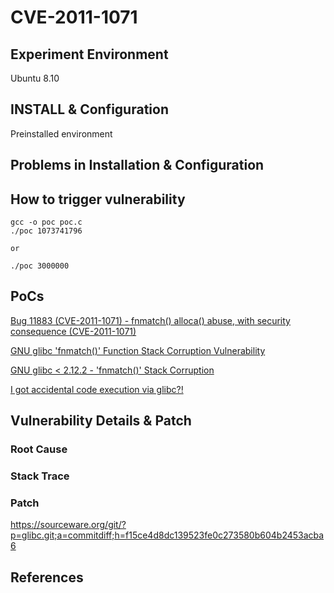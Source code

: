 # CVE-2011-1071

## Experiment Environment

Ubuntu 8.10

## INSTALL & Configuration

Preinstalled environment

## Problems in Installation & Configuration


## How to trigger vulnerability

```
gcc -o poc poc.c
./poc 1073741796

or

./poc 3000000
```

## PoCs

[Bug 11883 (CVE-2011-1071) - fnmatch() alloca() abuse, with security consequence (CVE-2011-1071)](https://sourceware.org/bugzilla/show_bug.cgi?id=11883)

[GNU glibc 'fnmatch()' Function Stack Corruption Vulnerability](https://www.securityfocus.com/bid/46563/exploit)

[GNU glibc < 2.12.2 - 'fnmatch()' Stack Corruption](https://www.exploit-db.com/exploits/17120/)

[I got accidental code execution via glibc?!](https://scarybeastsecurity.blogspot.com/2011/02/i-got-accidental-code-execution-via.html)

## Vulnerability Details & Patch

### Root Cause

### Stack Trace

### Patch

<https://sourceware.org/git/?p=glibc.git;a=commitdiff;h=f15ce4d8dc139523fe0c273580b604b2453acba6>

## References
